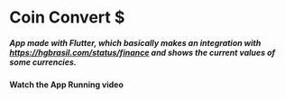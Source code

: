 # Coin Convert $

##### App made with Flutter, which basically makes an integration with https://hgbrasil.com/status/finance and shows the current values of some currencies.

**Watch the App Running video**
